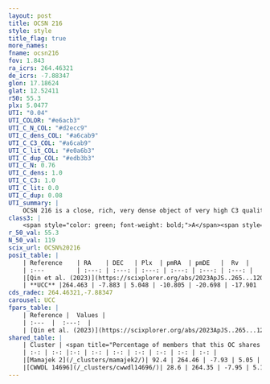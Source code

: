 ```yaml
---
layout: post
title: OCSN 216
style: style
title_flag: true
more_names: 
fname: ocsn216
fov: 1.843
ra_icrs: 264.46321
de_icrs: -7.88347
glon: 17.18624
glat: 12.52411
r50: 55.3
plx: 5.0477
UTI: "0.04"
UTI_COLOR: "#e6acb3"
UTI_C_N_COL: "#d2ecc9"
UTI_C_dens_COL: "#a6cab9"
UTI_C_C3_COL: "#a6cab9"
UTI_C_lit_COL: "#e0a6b3"
UTI_C_dup_COL: "#edb3b3"
UTI_C_N: 0.76
UTI_C_dens: 1.0
UTI_C_C3: 1.0
UTI_C_lit: 0.0
UTI_C_dup: 0.08
UTI_summary: |
    OCSN 216 is a close, rich, very dense object of very high C3 quality. It was recently reported in the literature.<br><br><span style="color: #99180f; font-weight: bold;">Warning: </span>This is very likely a duplicate object, which shares a large percentage of members with at least one previously reported entry.
class3: |
    <span style="color: green; font-weight: bold;">A</span><span style="color: green; font-weight: bold;">A</span>
r_50_val: 55.3
N_50_val: 119
scix_url: OCSN%20216
posit_table: |
    | Reference    | RA    | DEC   | Plx  | pmRA  | pmDE   |  Rv  |
    | :---         | :---: | :---: | :---: | :---: | :---: | :---: |
    |[Qin et al. (2023)](https://scixplorer.org/abs/2023ApJS..265...12Q) | 264.3 | -7.97 | 4.98 | -10.48 | -20.12 | -18.8 |
    | **UCC** |264.463 | -7.883 | 5.048 | -10.805 | -20.698 | -17.901 | 
cds_radec: 264.46321,-7.88347
carousel: UCC
fpars_table: |
    | Reference |  Values |
    | :---  |  :---:  |
    | [Qin et al. (2023)](https://scixplorer.org/abs/2023ApJS..265...12Q) | `E(B-V)=0.27, m-M=7.17, logt=8.1` |
shared_table: |
    | Cluster | <span title="Percentage of members that this OC shares with the ones listed">%</span>   | RA   | DEC   | Plx   | pmRA  | pmDE  | Rv | UTI |
    | :-: | :-: |:-: | :-: | :-: | :-: | :-: | :-: | :-: |
    |[Mamajek 2](/_clusters/mamajek2/)| 92.4 | 264.46 | -7.93 | 5.05 | -10.85 | -20.72 | -17.9 |0.8 |
    |[CWWDL 14696](/_clusters/cwwdl14696/)| 28.6 | 264.35 | -7.95 | 5.11 | -11.13 | -20.88 | -17.8 |0.0 |
---
```

